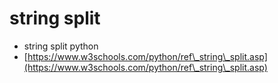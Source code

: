 # string split

* string split python
* [https://www.w3schools.com/python/ref\_string\_split.asp](https://www.w3schools.com/python/ref\_string\_split.asp)
